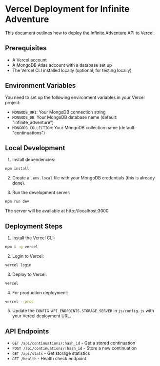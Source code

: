 # Vercel Deployment for Infinite Adventure

This document outlines how to deploy the Infinite Adventure API to Vercel.

## Prerequisites

- A Vercel account
- A MongoDB Atlas account with a database set up
- The Vercel CLI installed locally (optional, for testing locally)

## Environment Variables

You need to set up the following environment variables in your Vercel project:

- `MONGODB_URI`: Your MongoDB connection string
- `MONGODB_DB`: Your MongoDB database name (default: "infinite_adventure")
- `MONGODB_COLLECTION`: Your MongoDB collection name (default: "continuations")

## Local Development

1. Install dependencies:
```bash
npm install
```

2. Create a `.env.local` file with your MongoDB credentials (this is already done).

3. Run the development server:
```bash
npm run dev
```

The server will be available at http://localhost:3000

## Deployment Steps

1. Install the Vercel CLI:
```bash
npm i -g vercel
```

2. Login to Vercel:
```bash
vercel login
```

3. Deploy to Vercel:
```bash
vercel
```

4. For production deployment:
```bash
vercel --prod
```

5. Update the `CONFIG.API_ENDPOINTS.STORAGE_SERVER` in `js/config.js` with your Vercel deployment URL.

## API Endpoints

- `GET /api/continuations/:hash_id` - Get a stored continuation
- `POST /api/continuations/:hash_id` - Store a new continuation
- `GET /api/stats` - Get storage statistics
- `GET /health` - Health check endpoint
